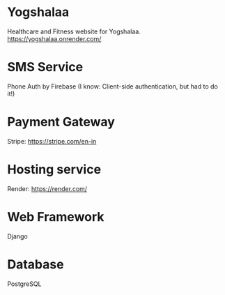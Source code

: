 # Yogshalaa
Healthcare and Fitness website for Yogshalaa.
https://yogshalaa.onrender.com/

# SMS Service
Phone Auth by Firebase (I know: Client-side authentication, but had to do it!)

# Payment Gateway
Stripe: https://stripe.com/en-in

# Hosting service
Render: https://render.com/

# Web Framework
Django

# Database
PostgreSQL
